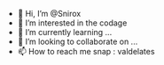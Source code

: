 - 👋 Hi, I’m @Snirox
- 👀 I’m interested in the codage 
- 🌱 I’m currently learning ...
- 💞️ I’m looking to collaborate on ...
- 📫 How to reach me snap : valdelates

<!---
Snirox/Snirox is a ✨ special ✨ repository because its `README.md` (this file) appears on your GitHub profile.
You can click the Preview link to take a look at your changes.
--->
